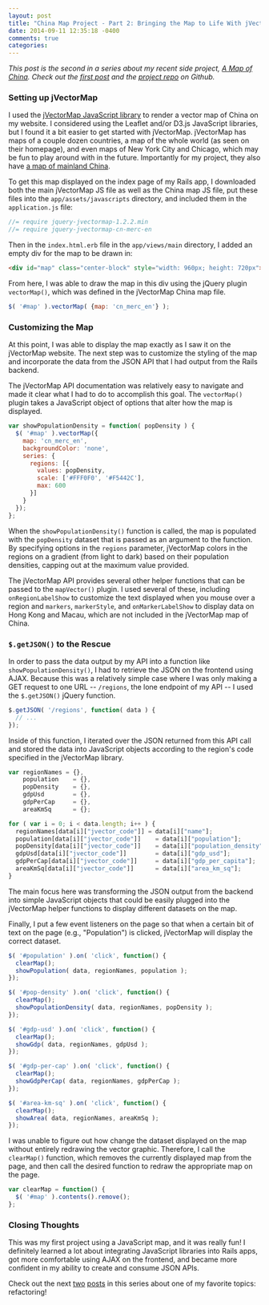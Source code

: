 ```yaml
---
layout: post
title: "China Map Project - Part 2: Bringing the Map to Life With jVectorMap"
date: 2014-09-11 12:35:18 -0400
comments: true
categories: 
---
```


*This post is the second in a series about my recent side project, [A Map of China](http://amapofchina.herokuapp.com). Check out the [first post](http://callahan.io/blog/2014/09/11/china-map-project-part-1-nokogiri/) and the [project repo](https://github.com/callahanchris/china-map) on Github.*

### Setting up jVectorMap

I used the [jVectorMap JavaScript library](http://jvectormap.com/) to render a vector map of China on my website. I considered using the Leaflet and/or D3.js JavaScript libraries, but I found it a bit easier to get started with jVectorMap. jVectorMap has maps of a couple dozen countries, a map of the whole world (as seen on their homepage), and even maps of New York City and Chicago, which may be fun to play around with in the future. Importantly for my project, they also have [a map of mainland China](http://jvectormap.com/maps/countries/china/).

To get this map displayed on the index page of my Rails app, I downloaded both the main jVectorMap JS file as well as the China map JS file, put these files into the `app/assets/javascripts` directory, and included them in the `application.js` file:

```js
//= require jquery-jvectormap-1.2.2.min
//= require jquery-jvectormap-cn-merc-en
```

Then in the `index.html.erb` file in the `app/views/main` directory, I added an empty div for the map to be drawn in:

```html
<div id="map" class="center-block" style="width: 960px; height: 720px"></div>
```

From here, I was able to draw the map in this div using the jQuery plugin `vectorMap()`, which was defined in the jVectorMap China map file.

```js
$( '#map' ).vectorMap( {map: 'cn_merc_en'} );
```

### Customizing the Map

At this point, I was able to display the map exactly as I saw it on the jVectorMap website. The next step was to customize the styling of the map and incorporate the data from the JSON API that I had output from the Rails backend.

The jVectorMap API documentation was relatively easy to navigate and made it clear what I had to do to accomplish this goal. The `vectorMap()` plugin takes a JavaScript object of options that alter how the map is displayed.

```js
var showPopulationDensity = function( popDensity ) {
  $( '#map' ).vectorMap({
    map: 'cn_merc_en',
    backgroundColor: 'none',
    series: {
      regions: [{
        values: popDensity,
        scale: ['#FFF0F0', '#F5442C'],
        max: 600
      }]
    }
  });
};
```

When the `showPopulationDensity()` function is called, the map is populated with the `popDensity` dataset that is passed as an argument to the function. By specifying options in the `regions` parameter, jVectorMap colors in the regions on a gradient (from light to dark) based on their population densities, capping out at the maximum value provided.

The jVectorMap API provides several other helper functions that can be passed to the `mapVector()` plugin. I used several of these, including `onRegionLabelShow` to customize the text displayed when you mouse over a region and `markers`, `markerStyle`, and `onMarkerLabelShow` to display data on Hong Kong and Macau, which are not included in the jVectorMap map of China.

### `$.getJSON()` to the Rescue

In order to pass the data output by my API into a function like `showPopulationDensity()`, I had to retrieve the JSON on the frontend using AJAX. Because this was a relatively simple case where I was only making a GET request to one URL -- `/regions`, the lone endpoint of my API -- I used the `$.getJSON()` jQuery function.

```js
$.getJSON( '/regions', function( data ) {
  // ...
});
```

Inside of this function, I iterated over the JSON returned from this API call and stored the data into JavaScript objects according to the region's code specified in the jVectorMap library.

```js
var regionNames = {},
    population    = {},
    popDensity    = {},
    gdpUsd        = {},
    gdpPerCap     = {},
    areaKmSq      = {};

for ( var i = 0; i < data.length; i++ ) {
  regionNames[data[i]["jvector_code"]] = data[i]["name"];
  population[data[i]["jvector_code"]]    = data[i]["population"];
  popDensity[data[i]["jvector_code"]]    = data[i]["population_density"];
  gdpUsd[data[i]["jvector_code"]]        = data[i]["gdp_usd"];
  gdpPerCap[data[i]["jvector_code"]]     = data[i]["gdp_per_capita"];
  areaKmSq[data[i]["jvector_code"]]      = data[i]["area_km_sq"];
}
```

The main focus here was transforming the JSON output from the backend into simple JavaScript objects that could be easily plugged into the jVectorMap helper functions to display different datasets on the map.

Finally, I put a few event listeners on the page so that when a certain bit of text on the page (e.g., "Population") is clicked, jVectorMap will display the correct dataset.

```js
$( '#population' ).on( 'click', function() {
  clearMap();
  showPopulation( data, regionNames, population );
});

$( '#pop-density' ).on( 'click', function() {
  clearMap();
  showPopulationDensity( data, regionNames, popDensity );
});

$( '#gdp-usd' ).on( 'click', function() {
  clearMap();
  showGdp( data, regionNames, gdpUsd );
});

$( '#gdp-per-cap' ).on( 'click', function() {
  clearMap();
  showGdpPerCap( data, regionNames, gdpPerCap );
});

$( '#area-km-sq' ).on( 'click', function() {
  clearMap();
  showArea( data, regionNames, areaKmSq );
});
```

I was unable to figure out how change the dataset displayed on the map without entirely redrawing the vector graphic. Therefore, I call the `clearMap()` function, which removes the currently displayed map from the page, and then call the desired function to redraw the appropriate map on the page.

```js
var clearMap = function() {
  $( '#map' ).contents().remove();
};
```

### Closing Thoughts

This was my first project using a JavaScript map, and it was really fun! I definitely learned a lot about integrating JavaScript libraries into Rails apps, got more comfortable using AJAX on the frontend, and became more confident in my ability to create and consume JSON APIs.

Check out the next [two](http://callahan.io/blog/2014/09/12/china-map-project-part-3-refactoring-using-replace-method-with-method-object/) [posts](http://callahan.io/blog/2014/09/13/china-map-project-part-4-introducing-polymorphism/) in this series about one of my favorite topics: refactoring!

